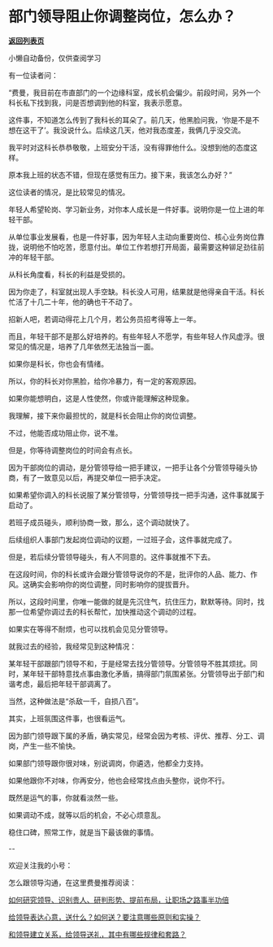 # 部门领导阻止你调整岗位，怎么办？

[**返回列表页**](/gzh/费曼的小茶馆)

小懒自动备份，仅供查阅学习

有一位读者问：

“费曼，我目前在市直部门的一个边缘科室，成长机会偏少。前段时间，另外一个科长私下找到我，问是否想调到他的科室，我表示愿意。

这件事，不知道怎么传到了我科长的耳朵了。前几天，他黑脸问我，‘你是不是不想在这干了’。我没说什么。后续这几天，他对我态度差，我俩几乎没交流。

我平时对这科长恭恭敬敬，上班安分干活，没有得罪他什么。没想到他的态度这样。

原本我上班的状态不错，但现在感觉有压力。接下来，我该怎么办好？”

这位读者的情况，是比较常见的情况。

年轻人希望轮岗、学习新业务，对你本人成长是一件好事。说明你是一位上进的年轻干部。

从单位事业发展看，也是一件好事，因为年轻人主动向重要岗位、核心业务岗位靠拢，说明他不怕吃苦，愿意付出。单位工作若想打开局面，最需要这种铆足劲往前冲的年轻干部。

从科长角度看，科长的利益是受损的。

因为你走了，科室就出现人手空缺。科长没人可用，结果就是他得亲自干活。科长忙活了十几二十年，他的确也干不动了。

招新人吧，若调动得花上几个月，若公务员招考得等上一年。

而且，年轻干部不是那么好培养的。有些年轻人不愿学，有些年轻人作风虚浮。很常见的情况是，培养了几年依然无法独当一面。  

如果你是科长，你也会有情绪。

所以，你的科长对你黑脸，给你冷暴力，有一定的客观原因。

如果你能想明白，这是人性使然，你或许能理解这种现象。  

我理解，接下来你最担忧的，就是科长会阻止你的岗位调整。

不过，他能否成功阻止你，说不准。

但是，你等待调整岗位的时间会有点长。

因为干部岗位的调动，是分管领导给一把手建议，一把手让各个分管领导碰头协商，有了一致意见以后，再提交单位一把手决定。  

如果希望你调入的科长说服了某分管领导，分管领导找一把手沟通，这件事就属于启动了。

若班子成员碰头，顺利协商一致，那么，这个调动就快了。

后续组织人事部门发起岗位调动的议题，一过班子会，这件事就完成了。

但是，若后续分管领导碰头，有人不同意的。这件事就推不下去。  

在这段时间，你的科长或许会跟分管领导说你的不是，批评你的人品、能力、作风。这确实会影响你的岗位调整，同时影响你的提拔晋升。

所以，这段时间里，你唯一能做的就是先沉住气，抗住压力，默默等待。同时，找那一位希望你调过去的科长帮忙，加快推动这个调动的过程。  

如果实在等得不耐烦，也可以找机会见见分管领导。  

就我过去的经验，我经常见到这种情况：

某年轻干部跟部门领导不和，于是经常去找分管领导。分管领导不胜其烦扰。同时，某年轻干部特意找点事由激化矛盾，搞得部门氛围紧张。分管领导出于部门和谐考虑，最后把年轻干部调离了。  

当然，这种做法是“杀敌一千，自损八百”。

其实，上班氛围这件事，也很看运气。  

因为部门领导跟下属的矛盾，确实常见，经常会因为考核、评优、推荐、分工、调岗，产生一些不愉快。

如果部门领导跟你很对味，别说调岗，你遴选，他都全力支持。  

如果他跟你不对味，你再安分，他也会经常找点由头整你，说你不行。

既然是运气的事，你就看淡然一些。  

如果调动不成，就等以后的机会，不必心烦意乱。

稳住口碑，照常工作，就是当下最该做的事情。

\--  

欢迎关注我的小号：  

怎么跟领导沟通，在这里费曼推荐阅读：  

[如何研究领导、识别贵人、研判形势、提前布局，让职场之路事半功倍](http://mp.weixin.qq.com/s?__biz=MzkzMDM0NzA3Mw==&mid=2247488414&idx=2&sn=89d25fc006af4e0bc0a69c2d578020f9&chksm=c27af2b0f50d7ba656b73e9b9529cc1c24497ee89284cc17432feddf425a888ac5ffafd9d786&scene=21#wechat_redirect)  

[给领导表达心意，送什么？如何送？要注意哪些原则和实操？](http://mp.weixin.qq.com/s?__biz=MzkzMDM0NzA3Mw==&mid=2247488383&idx=2&sn=8c1cf6e23f086f3f1ad5abd40a92877e&chksm=c27af251f50d7b47d8629b705783660513f3808ab7fa92ae220b893d9bd685e4710f2cad44d0&scene=21#wechat_redirect)  

[和领导建立关系，给领导送礼，其中有哪些规律和套路？](http://mp.weixin.qq.com/s?__biz=MzkzMDM0NzA3Mw==&mid=2247488329&idx=2&sn=e5e1c03c941542a08f2e47792ee6db54&chksm=c27af267f50d7b71fd6e8e45ffcedde14baebf3279375058153d645199cf4d3266a7f35480d1&scene=21#wechat_redirect)  

